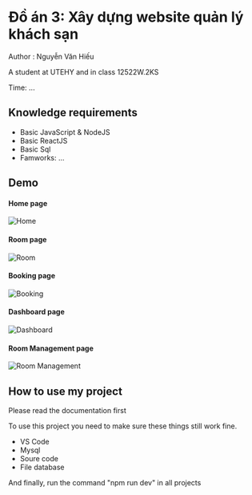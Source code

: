 # Đồ án 3: Xây dựng website quản lý khách sạn

<p>Author : Nguyễn Văn Hiếu</p>
<p>A student at UTEHY and in class 12522W.2KS</p>
<p>Time: ...</p>
<h2>Knowledge requirements</h2>
<ul>
  <li>Basic JavaScript & NodeJS</li>
  <li>Basic ReactJS</li>
  <li>Basic Sql</li>
  <li>Famworks: ...</li>
</ul>
<h2>Demo</h2>

<h4>Home page</h4>
<Img src="../Hotel-Management-Website-Project/Demo Image/Home.png" alt="Home"/>

<h4>Room page</h4>
<Img src="../Hotel-Management-Website-Project/Demo Image/Rooms.png" alt="Room"/>

<h4>Booking page</h4>
<Img src="../Hotel-Management-Website-Project/Demo Image/Booking.png" alt="Booking"/>

<h4>Dashboard page</h4>
<Img src="../Hotel-Management-Website-Project/Demo Image/Dashboard.png" alt="Dashboard"/>

<h4>Room Management page</h4>
<Img src="../Hotel-Management-Website-Project/Demo Image/RoomManagement.png" alt="Room Management"/>

<h2>How to use my project</h2>
<p>Please read the documentation first</p>
<p>To use this project you need to make sure these things still work fine.</p>
<ul>
    <li>VS Code</li>
    <li>Mysql</li>
    <li>Soure code</li>
    <li>File database</li>
</ul>
<p>And finally, run the command "npm run dev" in all projects</p>
